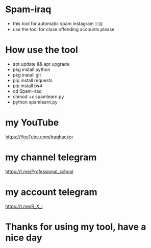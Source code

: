 # Spam-iraq
* this tool for automatic spam instagram 🇮🇶
* use the tool for close offending accounts please 

# How use the tool

* apt update && apt upgrade
* pkg install python
* pkg inatall git
* pip install requests
* pip install bs4
* cd Spam-iraq
* chmod +x spamlearn.py
* python spamlearn.py

# my YouTube 
https://YouTube.com/iraqhacker

# my channel telegram
https://t.me/Professional_school

# my account telegram
https://t.me/R_X_i

# Thanks for using my tool, have a nice day
